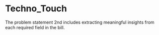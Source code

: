 # Techno_Touch
The problem statement 2nd includes extracting meaningful insights from each required field in the bill.
